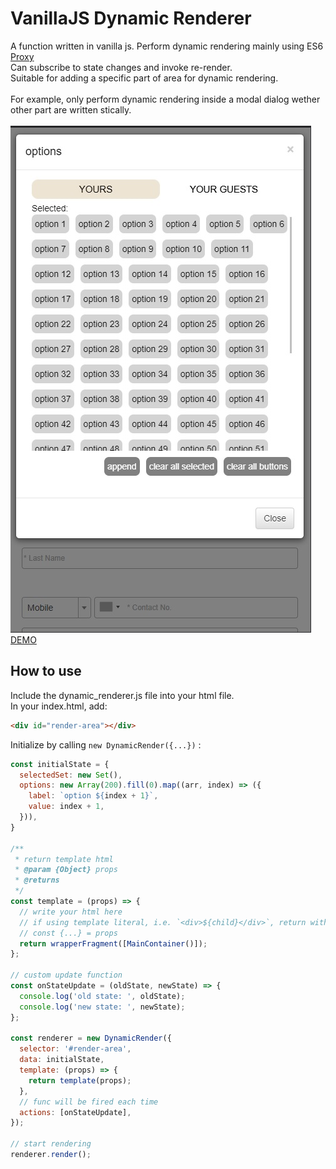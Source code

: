 # VanillaJS Dynamic Renderer

A function written in vanilla js. Perform dynamic rendering mainly using ES6 [Proxy](https://developer.mozilla.org/ja/docs/Web/JavaScript/Reference/Global_Objects/Proxy)\
Can subscribe to state changes and invoke re-render.\
Suitable for adding a specific part of area for dynamic rendering.\
\
For example, only perform dynamic rendering inside a modal dialog wether other part are written stically.\
\
<img src="./assets/dialog.jpg">\
[DEMO](https://vanilla-js-dynamic-renderer.netlify.app/)
## How to use

Include the dynamic_renderer.js file into your html file.\
In your index.html, add:

```html
<div id="render-area"></div>
```

Initialize by calling `new DynamicRender({...})` :

```javascript
const initialState = {
  selectedSet: new Set(),
  options: new Array(200).fill(0).map((arr, index) => ({
    label: `option ${index + 1}`,
    value: index + 1,
  })),
}

/**
 * return template html
 * @param {Object} props
 * @returns
 */
const template = (props) => {
  // write your html here
  // if using template literal, i.e. `<div>${child}</div>`, return with stringToHTML()
  // const {...} = props
  return wrapperFragment([MainContainer()]);
};

// custom update function
const onStateUpdate = (oldState, newState) => {
  console.log('old state: ', oldState);
  console.log('new state: ', newState);
};

const renderer = new DynamicRender({
  selector: '#render-area',
  data: initialState,
  template: (props) => {
    return template(props);
  },
  // func will be fired each time
  actions: [onStateUpdate],
});

// start rendering
renderer.render();

```
